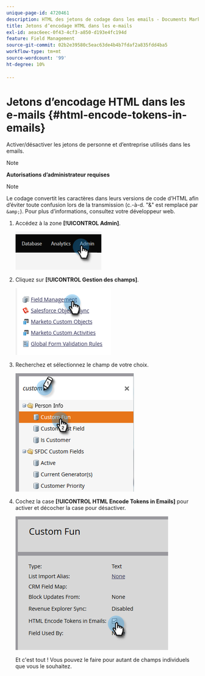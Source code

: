 ```yaml
---
unique-page-id: 4720461
description: HTML des jetons de codage dans les emails - Documents Marketo - Documentation du produit
title: Jetons d’encodage HTML dans les e-mails
exl-id: aeac6eec-0f43-4cf3-a850-d193e4fc194d
feature: Field Management
source-git-commit: 02b2e39580c5eac63de4b4b7fdaf2a835fdd4ba5
workflow-type: tm+mt
source-wordcount: '99'
ht-degree: 10%

---
```


# Jetons d’encodage HTML dans les e-mails {#html-encode-tokens-in-emails}

Activer/désactiver les jetons de personne et d’entreprise utilisés dans les emails.

>[!NOTE]
>
>**Autorisations d’administrateur requises**

>[!NOTE]
>
>Le codage convertit les caractères dans leurs versions de code d’HTML afin d’éviter toute confusion lors de la transmission (c.-à-d. &quot;&amp;&quot; est remplacé par `&amp;`). Pour plus d’informations, consultez votre développeur web.

1. Accédez à la zone **[!UICONTROL Admin]**.

   ![](assets/html-encode-tokens-in-emails-1.png)

1. Cliquez sur **[!UICONTROL Gestion des champs]**.

   ![](assets/html-encode-tokens-in-emails-2.png)

1. Recherchez et sélectionnez le champ de votre choix.

   ![](assets/html-encode-tokens-in-emails-3.png)

1. Cochez la case **[!UICONTROL HTML Encode Tokens in Emails]** pour activer et décocher la case pour désactiver.

   ![](assets/html-encode-tokens-in-emails-4.png)

   Et c&#39;est tout ! Vous pouvez le faire pour autant de champs individuels que vous le souhaitez.
